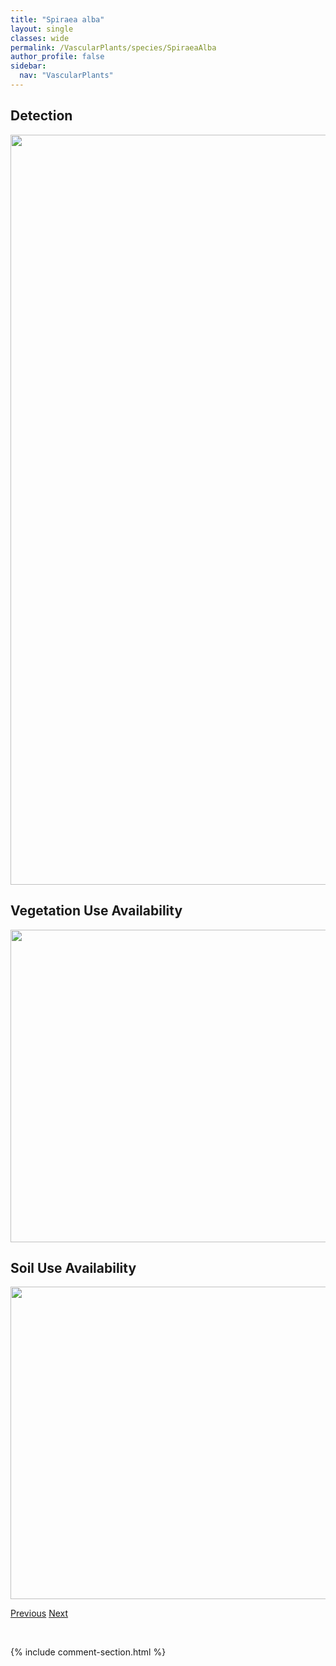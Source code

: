 ```yaml
---
title: "Spiraea alba"
layout: single
classes: wide
permalink: /VascularPlants/species/SpiraeaAlba
author_profile: false
sidebar:
  nav: "VascularPlants"
---
```


<h2>Detection</h2>

<a href="https://drive.google.com/uc?export=view&id=1GbC4Q60sdAxW4slFLwoVWSBXYUEqIpAg">
<img src="https://drive.google.com/uc?export=view&id=1GbC4Q60sdAxW4slFLwoVWSBXYUEqIpAg" height = "1200" width = "800">
</a>


<h2>Vegetation Use Availability</h2>

<a href="https://drive.google.com/uc?export=view&id=15eQuBoLcdbKVdC7j29fgHBl8LZcnw8wK">
<img src="https://drive.google.com/uc?export=view&id=15eQuBoLcdbKVdC7j29fgHBl8LZcnw8wK" height = "500" width = "1000">
</a>


<h2>Soil Use Availability</h2>

<a href="https://drive.google.com/uc?export=view&id=1fK1gVjy3rdYMXyWjOvle7BFiMCD7PFg9">
<img src="https://drive.google.com/uc?export=view&id=1fK1gVjy3rdYMXyWjOvle7BFiMCD7PFg9" height = "500" width = "1000">
</a>


<a href="/DevelopmentWebsite/VascularPlants/species/SpinulumAnnotinum" class="pagination--pager" title="Spinulum annotinum">Previous</a> <a href="/DevelopmentWebsite/VascularPlants/species/SpiraeaJaponica" class="pagination--pager" title="Spiraea japonica">Next</a>

<p>&nbsp;</p>

{% include comment-section.html %}
